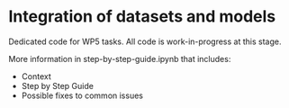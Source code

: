 # Integration of datasets and models
Dedicated code for WP5 tasks. 
All code is work-in-progress at this stage.

More information in step-by-step-guide.ipynb that includes:
- Context
- Step by Step Guide
- Possible fixes to common issues


